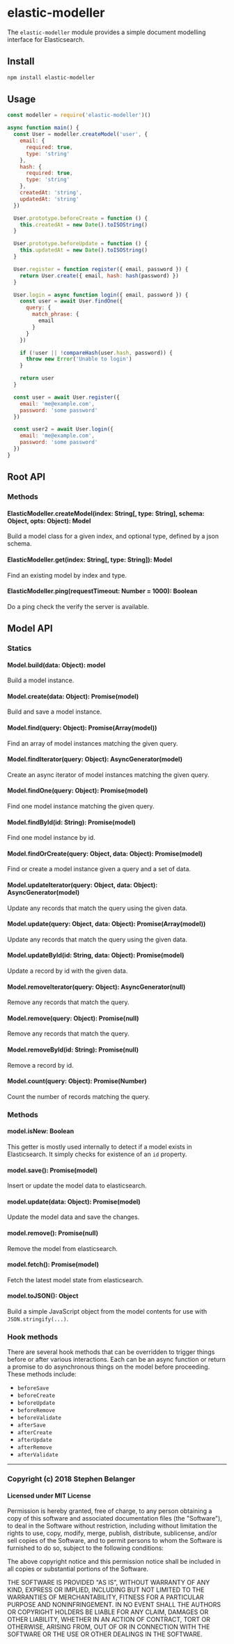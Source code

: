 # elastic-modeller

The `elastic-modeller` module provides a simple document modelling interface for Elasticsearch.

## Install

```sh
npm install elastic-modeller
```

## Usage

```js
const modeller = require('elastic-modeller')()

async function main() {
  const User = modeller.createModel('user', {
    email: {
      required: true,
      type: 'string'
    },
    hash: {
      required: true,
      type: 'string'
    },
    createdAt: 'string',
    updatedAt: 'string'
  })

  User.prototype.beforeCreate = function () {
    this.createdAt = new Date().toISOString()
  }

  User.prototype.beforeUpdate = function () {
    this.updatedAt = new Date().toISOString()
  }

  User.register = function register({ email, password }) {
    return User.create({ email, hash: hash(password) })
  }

  User.login = async function login({ email, password }) {
    const user = await User.findOne({
      query: {
        match_phrase: {
          email
        }
      }
    })

    if (!user || !compareHash(user.hash, password)) {
      throw new Error('Unable to login')
    }

    return user
  }

  const user = await User.register({
    email: 'me@example.com',
    password: 'some password'
  })

  const user2 = await User.login({
    email: 'me@example.com',
    password: 'some password'
  })
}
```

## Root API

### Methods

#### ElasticModeller.createModel(index: String[, type: String], schema: Object, opts: Object): Model
Build a model class for a given index, and optional type, defined by a json schema.

#### ElasticModeller.get(index: String[, type: String]): Model
Find an existing model by index and type.

#### ElasticModeller.ping(requestTimeout: Number = 1000): Boolean
Do a ping check the verify the server is available.

## Model API

### Statics

#### Model.build(data: Object): model
Build a model instance.

#### Model.create(data: Object): Promise(model)
Build and save a model instance.

#### Model.find(query: Object): Promise(Array(model))
Find an array of model instances matching the given query.

#### Model.findIterator(query: Object): AsyncGenerator(model)
Create an async iterator of model instances matching the given query.

#### Model.findOne(query: Object): Promise(model)
Find one model instance matching the given query.

#### Model.findById(id: String): Promise(model)
Find one model instance by id.

#### Model.findOrCreate(query: Object, data: Object): Promise(model)
Find or create a model instance given a query and a set of data.

#### Model.updateIterator(query: Object, data: Object): AsyncGenerator(model)
Update any records that match the query using the given data.

#### Model.update(query: Object, data: Object): Promise(Array(model))
Update any records that match the query using the given data.

#### Model.updateById(id: String, data: Object): Promise(model)
Update a record by id with the given data.

#### Model.removeIterator(query: Object): AsyncGenerator(null)
Remove any records that match the query.

#### Model.remove(query: Object): Promise(null)
Remove any records that match the query.

#### Model.removeById(id: String): Promise(null)
Remove a record by id.

#### Model.count(query: Object): Promise(Number)
Count the number of records matching the query.

### Methods

#### model.isNew: Boolean
This getter is mostly used internally to detect if a model exists in Elasticsearch. It simply checks for existence of an `id` property.

#### model.save(): Promise(model)
Insert or update the model data to elasticsearch.

#### model.update(data: Object): Promise(model)
Update the model data and save the changes.

#### model.remove(): Promise(null)
Remove the model from elasticsearch.

#### model.fetch(): Promise(model)
Fetch the latest model state from elasticsearch.

#### model.toJSON(): Object
Build a simple JavaScript object from the model contents for use with `JSON.stringify(...)`.

### Hook methods

There are several hook methods that can be overridden to trigger things before or after various interactions. Each can be an async function or return a promise to do asynchronous things on the model before proceeding. These methods include:

- `beforeSave`
- `beforeCreate`
- `beforeUpdate`
- `beforeRemove`
- `beforeValidate`
- `afterSave`
- `afterCreate`
- `afterUpdate`
- `afterRemove`
- `afterValidate`

---

### Copyright (c) 2018 Stephen Belanger
#### Licensed under MIT License

Permission is hereby granted, free of charge, to any person obtaining a copy of this software and associated documentation files (the "Software"), to deal in the Software without restriction, including without limitation the rights to use, copy, modify, merge, publish, distribute, sublicense, and/or sell copies of the Software, and to permit persons to whom the Software is furnished to do so, subject to the following conditions:

The above copyright notice and this permission notice shall be included in all copies or substantial portions of the Software.

THE SOFTWARE IS PROVIDED "AS IS", WITHOUT WARRANTY OF ANY KIND, EXPRESS OR IMPLIED, INCLUDING BUT NOT LIMITED TO THE WARRANTIES OF MERCHANTABILITY, FITNESS FOR A PARTICULAR PURPOSE AND NONINFRINGEMENT. IN NO EVENT SHALL THE AUTHORS OR COPYRIGHT HOLDERS BE LIABLE FOR ANY CLAIM, DAMAGES OR OTHER LIABILITY, WHETHER IN AN ACTION OF CONTRACT, TORT OR OTHERWISE, ARISING FROM, OUT OF OR IN CONNECTION WITH THE SOFTWARE OR THE USE OR OTHER DEALINGS IN THE SOFTWARE.
